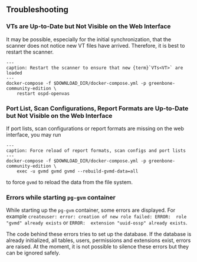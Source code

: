 ## Troubleshooting

### VTs are Up-to-Date but Not Visible on the Web Interface

It may be possible, especially for the initial synchronization, that the scanner
does not notice new VT files have arrived. Therefore, it is best to restart the
scanner.

```{code-block} shell
---
caption: Restart the scanner to ensure that new {term}`VTs<VT>` are loaded
---
docker-compose -f $DOWNLOAD_DIR/docker-compose.yml -p greenbone-community-edition \
    restart ospd-openvas
```

### Port List, Scan Configurations, Report Formats are Up-to-Date but Not Visible on the Web Interface

If port lists, scan configurations or report formats are missing on the web interface, you may run

```{code-block} shell
---
caption: Force reload of report formats, scan configs and port lists
---
docker-compose -f $DOWNLOAD_DIR/docker-compose.yml -p greenbone-community-edition \
    exec -u gvmd gvmd gvmd --rebuild-gvmd-data=all
```

to force `gvmd` to reload the data from the file system.

### Errors while starting `pg-gvm` container

While starting up the `pg-gvm` container, some errors are displayed. For example
`createuser: error: creation of new role failed: ERROR:  role "gvmd" already exists`
or `ERROR:  extension "uuid-ossp" already exists`.

The code behind these errors tries to set up the database. If the database is
already initialized, all tables, users, permissions and extensions exist,
errors are raised. At the moment, it is not possible to silence these errors but
they can be ignored safely.
